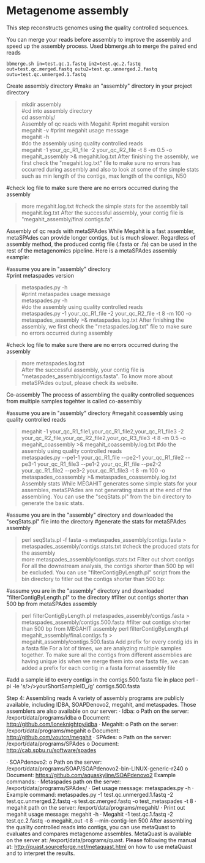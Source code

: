 # Metagenome assembly
This step reconstructs genomes using the quality controlled sequences. 

You can merge your reads before assembly to improve the assembly and speed up the assembly process.
Used bbmerge.sh to merge the paired end reads

```
bbmerge.sh in=test.qc.1.fastq in2=test.qc.2.fastq out=test.qc.merged.fastq outu2=test.qc.unmerged.2.fastq outu=test.qc.unmerged.1.fastq
```



Create assembly directory
#make an "assembly" directory in your project directory  
>mkdir assembly  
#cd into assembly directory  
>cd assembly/  
Assembly of qc reads with Megahit
#print megahit version  
>megahit -v
#print megahit usage message   
>megahit -h  
#do the assembly using quality controlled reads  
>megahit -1 your_qc_R1_file -2 your_qc_R2_file -t 8 -m 0.5 -o megahit_assembly  >& megahit.log.txt 
After finishing the assembly, we first check the "megahit.log.txt" file to make sure no errors has occurred during assembly and also to look at some of the simple stats such as min length of the contigs, max length of the contigs, N50

#check log file to make sure there are no errors occurred during the assembly
>more megahit.log.txt
#check the simple stats for the assembly
>tail megahit.log.txt
After the successful assembly, your contig file is "megahit_assembly/final.contigs.fa".

Assembly of qc reads with metaSPAdes
While Megahit is a fast assembler, metaSPAdes can provide longer contigs, but is much slower. Regardless of assembly method, the produced contig file (.fasta or .fa) can be used in the rest of the metagenomics pipeline. Here is a metaSPAdes assembly example:

#assume you are in "assembly" directory  
#print metaspades version  
>metaspades.py -h  
#print metaspades usage message  
>metaspades.py -h  
#do the assembly using quality controlled reads  
>metaspades.py -1 your_qc_R1_file -2 your_qc_R2_file -t 8 -m 100 -o metaspades_assembly  >& metaspades.log.txt
After finishing the assembly, we first check the "metaspades.log.txt" file to make sure no errors occurred during assembly

#check log file to make sure there are no errors occurred during the assembly
>more metaspades.log.txt  
After the successful assembly, your contig file is "metaspades_assembly/contigs.fasta". To know more about metaSPAdes output, please check its website.

Co-assembly
The process of assembling the quality controlled sequences from multiple samples togehter is called co-assembly

#assume you are in "assembly" directory
#megahit coassembly using quality controlled reads  
>megahit -1 your_qc_R1_file1,your_qc_R1_file2,your_qc_R1_file3 -2 your_qc_R2_file,your_qc_R2_file2,your_qc_R3_file3 -t 8 -m 0.5 -o megahit_coassembly >& megahit_coassembly.log.txt
#do the assembly using quality controlled reads  
>metaspades.py --pe1-1 your_qc_R1_file --pe2-1 your_qc_R1_file2 --pe3-1 your_qc_R1_file3  --pe1-2 your_qc_R1_file --pe2-2 your_qc_R1_file2 --pe3-2 your_qc_R1_file3  -t 8 -m 100 -o metaspades_coassembly  >& metaspades_coassembly.log.txt
Assembly stats
While MEGAHIT generates some simple stats for your assembles, metaSPAdes are not generating stasts at the end of the assembling. You can use the "seqStats.pl" from the bin directory to generate the basic stats.

#assume you are in the "assembly" directory and downloaded the "seqStats.pl" file into the directory
#generate the stats for metaSPAdes assembly
>perl seqStats.pl -f fasta -s metaspades_assembly/contigs.fasta > metaspades_assembly/contigs.stats.txt
#check the produced stats for the assembly  
>more metaspades_assembly/contigs.stats.txt
Filter out short contigs
For all the downstream analysis, the contigs shorter than 500 bp will be excluded. You can use "filterContigByLength.pl" script from the bin directory to fitler out the contigs shorter than 500 bp:

#assume you are in the "assembly" directory and downloaded "filterContigByLength.pl" to the directory
#filter out contigs shorter than 500 bp from metaSPAdes assembly
>perl filterContigByLength.pl metaspades_assembly/contigs.fasta > metaspades_assembly/contigs.500.fasta
#filter out contigs shorter than 500 bp from MEGAHIT assembly
>perl filterContigByLength.pl megahit_assembly/final.contigs.fa > megahit_assembly/contigs.500.fasta
Add prefix for every contig ids in a fasta file
For a lot of times, we are analyzing multiple samples together. To make sure all the contigs from different assemblies are having unique ids when we merge them into one fasta file, we can added a prefix for each contig in a fasta format assembly file

#add a sample id to every contigs in the contigs.500.fasta file in place
perl -pi -le 's/>/>yourShortSampleID_/g' contigs.500.fasta



Step 4: Assembling reads
A variety of assembly programs are publicly available, including IDBA, SOAPDenovo2, megahit, and metaspades. Those assemblers are also available on our server: 
· Idba: 
	o Path on the server: /export/data/programs/idba
	o Document: http://github.com/loneknightpy/idba
· Megahit: 
	o Path on the server: /export/data/programs/megahit
	o Document: http://github.com/voutcn/megahit
· SPAdes: 
	o Path on the server: /export/data/programs/SPAdes
	o Document: http://cab.spbu.ru/software/spades
		 
· SOAPdenovo2: 
	o Path on the server: /export/data/programs/SOAP/SOAPdenovo2-bin-LINUX-generic-r240
	o Document: https://github.com/aquaskyline/SOAPdenovo2
Example commands: 
· Metaspades path on the server: /export/data/programs/SPAdes/
· Get usage message: metaspades.py -h
· Example command: metaspades.py -1 test.qc.unmerged.1.fastq -2 test.qc.unmerged.2.fastq -s test.qc.merged.fastq -o test_metaspades -t 8
· megahit path on the server: /export/data/programs/megahit/
· Print out megahit usage message:  megahit -h
· Megahit -1 test.qc.1.fastq -2 test.qc.2.fastq -o megahit_out -t 8 --min-contig-len 500 
After assembling the quality controlled reads into contigs, you can use metaQuast to evaluates and compares metagenome assembles. MetaQuast is available on the server at: /export/data/programs/quast. Please following the manual at: http://quast.sourceforge.net/metaquast.html on how to use metaQuast and to interpret the results. 